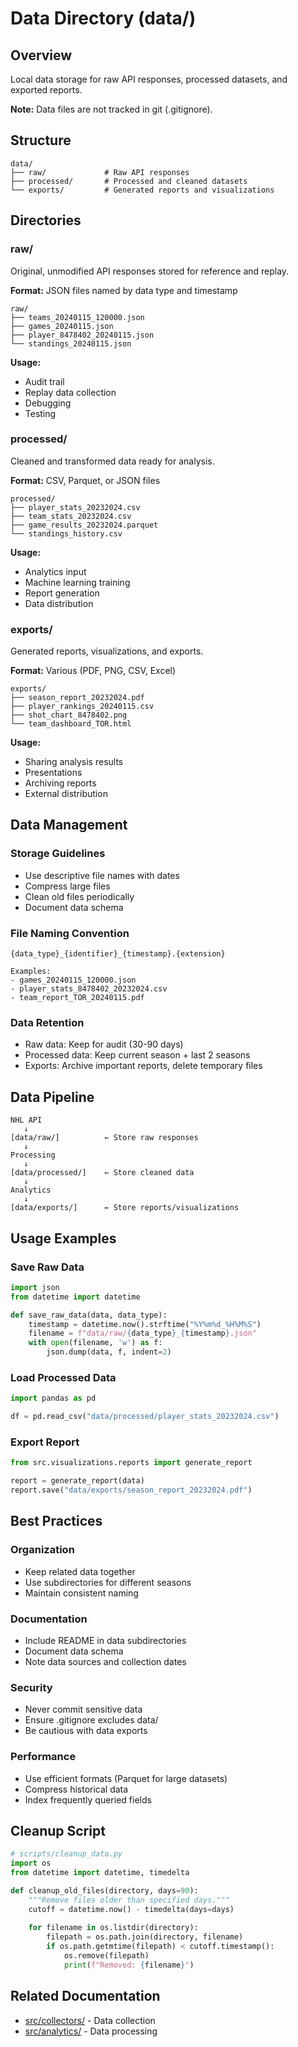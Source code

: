 # Data Directory (data/)

## Overview
Local data storage for raw API responses, processed datasets, and exported reports.

**Note:** Data files are not tracked in git (.gitignore).

## Structure
```
data/
├── raw/             # Raw API responses
├── processed/       # Processed and cleaned datasets
└── exports/         # Generated reports and visualizations
```

## Directories

### raw/
Original, unmodified API responses stored for reference and replay.

**Format:** JSON files named by data type and timestamp
```
raw/
├── teams_20240115_120000.json
├── games_20240115.json
├── player_8478402_20240115.json
└── standings_20240115.json
```

**Usage:**
- Audit trail
- Replay data collection
- Debugging
- Testing

### processed/
Cleaned and transformed data ready for analysis.

**Format:** CSV, Parquet, or JSON files
```
processed/
├── player_stats_20232024.csv
├── team_stats_20232024.csv
├── game_results_20232024.parquet
└── standings_history.csv
```

**Usage:**
- Analytics input
- Machine learning training
- Report generation
- Data distribution

### exports/
Generated reports, visualizations, and exports.

**Format:** Various (PDF, PNG, CSV, Excel)
```
exports/
├── season_report_20232024.pdf
├── player_rankings_20240115.csv
├── shot_chart_8478402.png
└── team_dashboard_TOR.html
```

**Usage:**
- Sharing analysis results
- Presentations
- Archiving reports
- External distribution

## Data Management

### Storage Guidelines
- Use descriptive file names with dates
- Compress large files
- Clean old files periodically
- Document data schema

### File Naming Convention
```
{data_type}_{identifier}_{timestamp}.{extension}

Examples:
- games_20240115_120000.json
- player_stats_8478402_20232024.csv
- team_report_TOR_20240115.pdf
```

### Data Retention
- Raw data: Keep for audit (30-90 days)
- Processed data: Keep current season + last 2 seasons
- Exports: Archive important reports, delete temporary files

## Data Pipeline

```
NHL API
   ↓
[data/raw/]          ← Store raw responses
   ↓
Processing
   ↓
[data/processed/]    ← Store cleaned data
   ↓
Analytics
   ↓
[data/exports/]      ← Store reports/visualizations
```

## Usage Examples

### Save Raw Data
```python
import json
from datetime import datetime

def save_raw_data(data, data_type):
    timestamp = datetime.now().strftime("%Y%m%d_%H%M%S")
    filename = f"data/raw/{data_type}_{timestamp}.json"
    with open(filename, 'w') as f:
        json.dump(data, f, indent=2)
```

### Load Processed Data
```python
import pandas as pd

df = pd.read_csv("data/processed/player_stats_20232024.csv")
```

### Export Report
```python
from src.visualizations.reports import generate_report

report = generate_report(data)
report.save("data/exports/season_report_20232024.pdf")
```

## Best Practices

### Organization
- Keep related data together
- Use subdirectories for different seasons
- Maintain consistent naming

### Documentation
- Include README in data subdirectories
- Document data schema
- Note data sources and collection dates

### Security
- Never commit sensitive data
- Ensure .gitignore excludes data/
- Be cautious with data exports

### Performance
- Use efficient formats (Parquet for large datasets)
- Compress historical data
- Index frequently queried fields

## Cleanup Script

```python
# scripts/cleanup_data.py
import os
from datetime import datetime, timedelta

def cleanup_old_files(directory, days=90):
    """Remove files older than specified days."""
    cutoff = datetime.now() - timedelta(days=days)
    
    for filename in os.listdir(directory):
        filepath = os.path.join(directory, filename)
        if os.path.getmtime(filepath) < cutoff.timestamp():
            os.remove(filepath)
            print(f"Removed: {filename}")
```

## Related Documentation
- [src/collectors/](../src/collectors/) - Data collection
- [src/analytics/](../src/analytics/) - Data processing
